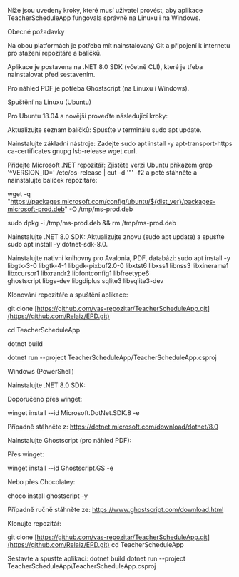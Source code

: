 Níže jsou uvedeny kroky, které musí uživatel provést, aby aplikace TeacherScheduleApp fungovala správně na Linuxu i na Windows.

Obecné požadavky

Na obou platformách je potřeba mít nainstalovaný Git a připojení k internetu pro stažení repozitáře a balíčků.

Aplikace je postavena na .NET 8.0 SDK (včetně CLI), které je třeba nainstalovat před sestavením.

Pro náhled PDF je potřeba Ghostscript (na Linuxu i Windows).

Spuštění na Linuxu (Ubuntu)

Pro Ubuntu 18.04 a novější proveďte následující kroky:

Aktualizujte seznam balíčků:
Spusťte v terminálu sudo apt update.

Nainstalujte základní nástroje:
Zadejte sudo apt install -y apt-transport-https ca-certificates gnupg lsb-release wget curl.

Přidejte Microsoft .NET repozitář:
Zjistěte verzi Ubuntu příkazem grep '^VERSION_ID=' /etc/os-release | cut -d '"' -f2 a poté stáhněte a nainstalujte balíček repozitáře:

wget -q "https://packages.microsoft.com/config/ubuntu/${dist_ver}/packages-microsoft-prod.deb" -O /tmp/ms-prod.deb

sudo dpkg -i /tmp/ms-prod.deb && rm /tmp/ms-prod.deb

Nainstalujte .NET 8.0 SDK:
Aktualizujte znovu (sudo apt update) a spusťte sudo apt install -y dotnet-sdk-8.0.

Nainstalujte nativní knihovny pro Avalonia, PDF, databázi:
sudo apt install -y \
    libgtk-3-0 libgtk-4-1 libgdk-pixbuf2.0-0 libxtst6 libxss1 libnss3 libxinerama1 \
    libxcursor1 libxrandr2  libfontconfig1 libfreetype6 \
    ghostscript libgs-dev libgdiplus sqlite3 libsqlite3-dev

Klonování repozitáře a spuštění aplikace:

git clone [https://github.com/vas-repozitar/TeacherScheduleApp.git](https://github.com/Relaiz/EPD.git)

cd TeacherScheduleApp

dotnet build

dotnet run --project TeacherScheduleApp/TeacherScheduleApp.csproj


Windows (PowerShell)

Nainstalujte .NET 8.0 SDK:

Doporučeno přes winget:

winget install --id Microsoft.DotNet.SDK.8 -e

Případně stáhněte z: https://dotnet.microsoft.com/download/dotnet/8.0

Nainstalujte Ghostscript (pro náhled PDF):

Přes winget:

winget install --id Ghostscript.GS -e

Nebo přes Chocolatey:

choco install ghostscript -y

Případně ručně stáhněte ze: https://www.ghostscript.com/download.html

Klonujte repozitář:

git clone [https://github.com/vas-repozitar/TeacherScheduleApp.git](https://github.com/Relaiz/EPD.git)
cd TeacherScheduleApp

Sestavte a spusťte aplikaci:
dotnet build
dotnet run --project TeacherScheduleApp\TeacherScheduleApp.csproj
